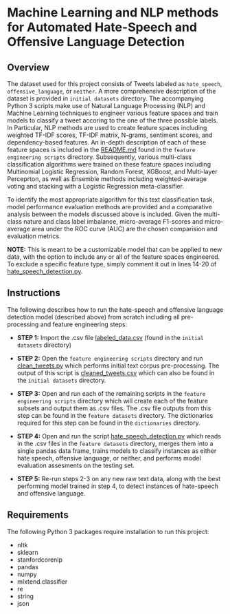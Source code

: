 # Machine Learning and NLP methods for Automated Hate-Speech and Offensive Language Detection

## Overview ##


The dataset used for this project consists of Tweets labeled as `hate_speech`, `offensive_language`, or `neither`. A more comprehensive description of the dataset is provided in `initial datasets` directory. The accompanying Python 3 scripts make use of Natural Language Processing (NLP) and Machine Learning techniques to engineer various feature spaces and train models to classify a tweet accoring to the one of the three possible labels. In Particular, NLP methods are used to create feature spaces including weighted TF-IDF scores, TF-IDF matrix, N-grams, sentiment scores, and dependency-based features. An in-depth description of each of these feature spaces is included in the [README.md](https://github.com/tpawelski/hate-speech-detection/blob/master/feature%20engineering%20scripts/README.md) found in the `feature engineering scripts` directory. Subsequently, various multi-class classification algorithms were trained on these feature spaces including Multinomial Logistic Regression, Random Forest, XGBoost, and Multi-layer Perceprton, as well as Ensemble methods including weighted-average voting and stacking with a Logistic Regression meta-classifier. 

To identify the most appropriate algorithm for this text classification task, model performance evaluation methods are provided and a comparative analysis between the models discussed above is included. Given the multi-class nature and class label imbalance, micro-average F1-scores and micro-average area under the ROC curve (AUC) are the chosen comparision and evaluation metrics. 

__NOTE:__ This is meant to be a customizable model that can be applied to new data, with the option to include any or all of the feature spaces engineered. To exclude a specific feature type, simply comment it out in lines 14-20 of [hate_speech_detection.py](https://github.com/tpawelski/hate-speech-detection/blob/master/hate_speech_detection.py).

## Instructions ##

The following describes how to run the hate-speech and offensive language detection model (described above) from scratch including all pre-processing and feature engineering steps:

- __STEP 1:__ Import the .csv file [labeled_data.csv](https://github.com/tpawelski/hate-speech-detection/blob/master/initial%20datasets/labeled_data.csv) (found in the `initial datasets` directory)

- __STEP 2:__  Open the `feature engineering scripts` directory and run [clean_tweets.py](https://github.com/tpawelski/hate-speech-detection/blob/master/feature%20engineering%20scripts/clean_tweets.py) which performs initial text corpus pre-processing. The output of this script is [cleaned_tweets.csv](https://github.com/tpawelski/hate-speech-detection/blob/master/initial%20datasets/cleaned_tweets.csv) which can also be found in the `initial datasets` directory.

- __STEP 3:__  Open and run each of the remaining scripts in the `feature engineering scripts` directory  which will create each of the feature subsets and output them as .csv files. The .csv file outputs from this step can be found in the `feature datasets` directory. The dictionaries required for this step can be found in the `dictionaries` directory. 

- __STEP 4:__ Open and run the script [hate_speech_detection.py](https://github.com/tpawelski/hate-speech-detection/blob/master/hate_speech_detection.py) which reads in the .csv files in the `feature datasets` directory, merges them into a single pandas data frame, trains models to classify instances as either hate speech, offensive language, or neither, and performs model evaluation assesments on the testing set. 

- __STEP 5:__ Re-run steps 2-3 on any new raw text data, along with the best performing model trained in step 4, to detect instances of hate-speech and offensive language. 

## Requirements ##

The following Python 3 packages require installation to run this project: 

- nltk
- sklearn
- stanfordcorenlp
- pandas
- numpy
- mlxtend.classifier
- re
- string
- json
